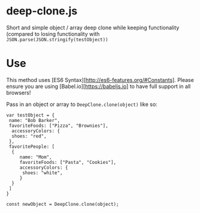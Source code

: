 # deep-clone.js
Short and simple object / array deep clone while keeping functionality (compared to losing functionality with ```JSON.parse(JSON.stringify(testObject))```

# Use
This method uses [ES6 Syntax][http://es6-features.org/#Constants]. Please ensure you are using [Babel.io][https://babeljs.io] to have full support in all browsers!

Pass in an object or array to ```DeepClone.clone(object)``` like so:

```
var testObject = {
 name: "Bob Barker",
 favoriteFoods: ["Pizza", "Brownies"],
  accessoryColors: {
  shoes: "red",
 },
 favoritePeople: [
  {
	 name: "Mom",
	 favoriteFoods: ["Pasta", "Cookies"],
	 accessoryColors: {
	  shoes: "white",
	 }
  }
 ]
}

const newObject = DeepClone.clone(object);

```


